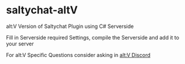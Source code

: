 # saltychat-altV
alt:V Version of Saltychat Plugin using C# Serverside

Fill in Serverside required Settings, compile the Serverside and add it to your server

For alt:V Specific Questions consider asking in [alt:V Discord](https://dscrd.in/altVMP)
